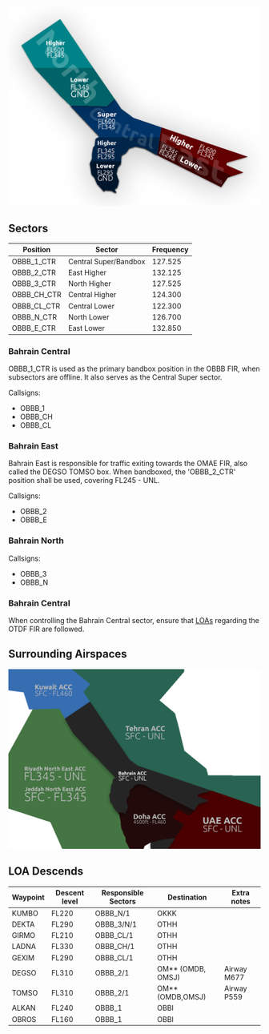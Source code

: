 ![Bahrain RDR](img/BahrainRDR.png)

## Sectors

| **Position** | **Sector** | **Frequency** |
|--------------|-------------------|-------------------------|
| OBBB_1_CTR        | Central Super/Bandbox             | 127.525                |
| OBBB_2_CTR        | East Higher             | 132.125              |
| OBBB_3_CTR        | North Higher             | 127.525               |
| OBBB_CH_CTR        | Central Higher             | 124.300               |
| OBBB_CL_CTR        | Central Lower             | 122.300               |
| OBBB_N_CTR        | North Lower             | 126.700                |
| OBBB_E_CTR        | East Lower             | 132.850                |

### Bahrain Central
OBBB_1_CTR is used as the primary bandbox position in the OBBB FIR, when subsectors are offline. It also serves as the Central Super sector.

Callsigns:

- OBBB_1
- OBBB_CH
- OBBB_CL

### Bahrain East
Bahrain East is responsible for traffic exiting towards the OMAE FIR, also called the DEGSO TOMSO box. When bandboxed, the 'OBBB_2_CTR' position shall be used, covering FL245 - UNL.

Callsigns:

- OBBB_2
- OBBB_E

### Bahrain North

Callsigns:

- OBBB_3
- OBBB_N

### Bahrain Central
When controlling the Bahrain Central sector, ensure that [LOAs](https://khaleej-vacc.github.io/documentation-site/Published%20Documents/Letter%20of%20Agreements/Arabian%20Letter%20of%20Agreement/) regarding the OTDF FIR are followed.

## Surrounding Airspaces

![Bahrain AIR](img/BahrainAIR.png)

## LOA Descends

| **Waypoint** | **Descent level** | **Responsible Sectors** | **Destination**   | **Extra notes** |
|--------------|-------------------|-------------------------|-------------------|-----------------|
| KUMBO        | FL220             | OBBB_N/1                | OKKK              |                 |
| DEKTA        | FL290             | OBBB_3/N/1              | OTHH              |                 |
| GIRMO        | FL210             | OBBB_CL/1               | OTHH              |                 |
| LADNA        | FL330             | OBBB_CH/1               | OTHH              |                 |
| GEXIM        | FL290             | OBBB_CL/1               | OTHH              |                 |
| DEGSO        | FL310             | OBBB_2/1                | OM** (OMDB, OMSJ) | Airway M677     |
| TOMSO        | FL310             | OBBB_2/1                | OM** (OMDB,OMSJ)  | Airway P559     |
| ALKAN        | FL240             | OBBB_1                  | OBBI              |                 |
| OBROS        | FL160             | OBBB_1                  | OBBI              |                 |

